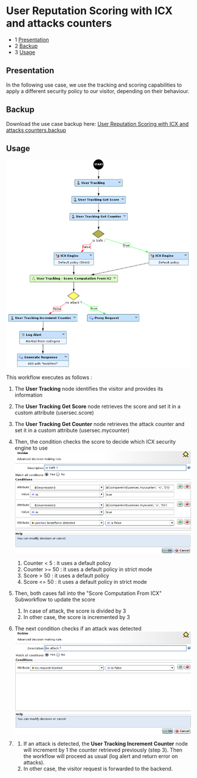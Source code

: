 User Reputation Scoring with ICX and attacks counters
=====================================================

* 1 [Presentation](#presentation)
* 2 [Backup](#backup)
* 3 [Usage](#usage)

Presentation
------------

In the following use case, we use the tracking and scoring capabilities to apply a different security policy to our visitor, depending on their behaviour.

Backup
------

Download the use case backup here: [User Reputation Scoring with ICX and attacks counters.backup](./backup/User%20Reputation%20Scoring%20with%20ICX%20and%20attacks%20counters.backup)

Usage
-----

![](./attachments/user_reputation_icx_counters_workflow.png)

This workflow executes as follows :

1.  The **User Tracking** node identifies the visitor and provides its information
2.  The **User Tracking Get Score** node retrieves the score and set it in a custom attribute (usersec.score)
3.  The **User Tracking Get Counter** node retrieves the attack counter and set it in a custom attribute (usersec.mycounter)
4.  Then, the condition checks the score to decide which ICX security engine to use  
    ![](./attachments/user_reputation_icx_counters_score_decision.png)  
    1.  Counter < 5 : it uses a default policy
    2.  Counter >= 50 : it uses a default policy in strict mode
    3.  Score > 50 : it uses a default policy
    4.  Score <= 50 : it uses a default policy in strict mode  
          
        
5.  Then, both cases fall into the "Score Computation From ICX" Subworkflow to update the score
    1.  In case of attack, the score is divided by 3
    2.  In other case, the score is incremented by 3  
          
        
6.  The next condition checks if an attack was detected  
    ![](./attachments/user_reputation_icx_counter_attack_decision.png)
7.  1.  If an attack is detected, the **User Tracking Increment Counter** node will increment by 1 the counter retrieved previously (step 3). Then the workflow will proceed as usual (log alert and return error on attacks).
    2.  In other case, the visitor request is forwarded to the backend.